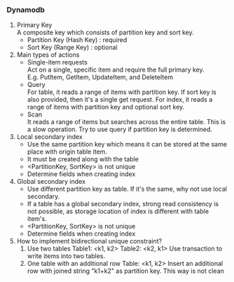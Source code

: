 ### Dynamodb
1. Primary Key  
   A composite key which consists of partition key and sort key.  
   * Partition Key (Hash Key) : required 
   * Sort Key (Range Key) : optional
2. Main types of actions
   * Single-item requests  
     Act on a single, specific item and require the full primary key.  
     E.g. PutItem, GetItem, UpdateItem, and DeleteItem 
   * Query  
      For table, it reads a range of items with partition key. If sort key is also provided, then it's a single get request. 
      For index, it reads a range of items with partition key and optional sort key. 
   * Scan  
      It reads a range of items but searches across the entire table. This is a slow operation. Try to use query if partition key is determined. 
3. Local secondary index 
   * Use the same partition key which means it can be stored at the same place with origin table item.  
   * It must be created along with the table
   * <PartitionKey, SortKey> is not unique
   * Determine fields when creating index
4. Global secondary index 
   * Use different partition key as table. If it's the same, why not use local secondary.  
   * If a table has a global secondary index, strong read consistency is not possible, as storage location of index is different with table item's.
   * <PartitionKey, SortKey> is not unique
   * Determine fields when creating index
5. How to implement bidirectional unique constraint? 
   1. Use two tables
      Table1: <k1, k2>
      Table2: <k2, k1> 
      Use transaction to write items into two tables.  
   2. One table with an additional row
      Table: <k1, k2>
      Insert an additional row with joined string "k1+k2" as partition key. 
      This way is not clean
   